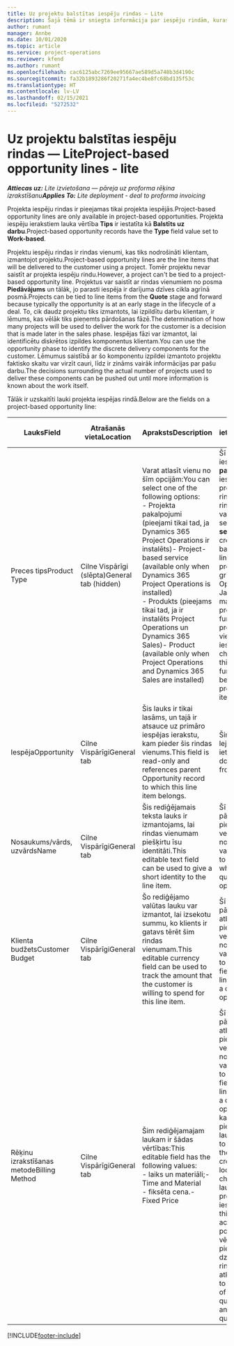 ```yaml
---
title: Uz projektu balstītas iespēju rindas — Lite
description: Šajā tēmā ir sniegta informācija par iespēju rindām, kuras ir balstītas uz projektu. (Pro)
author: rumant
manager: Annbe
ms.date: 10/01/2020
ms.topic: article
ms.service: project-operations
ms.reviewer: kfend
ms.author: rumant
ms.openlocfilehash: cac6125abc7269ee95667ae589d5a748b3d4190c
ms.sourcegitcommit: fa32b1893286f20271fa4ec4be8fc68bd135f53c
ms.translationtype: HT
ms.contentlocale: lv-LV
ms.lasthandoff: 02/15/2021
ms.locfileid: "5272532"
---
```

# <a name="project-based-opportunity-lines---lite"></a><span data-ttu-id="ceccb-104">Uz projektu balstītas iespēju rindas — Lite</span><span class="sxs-lookup"><span data-stu-id="ceccb-104">Project-based opportunity lines - lite</span></span>

<span data-ttu-id="ceccb-105">_**Attiecas uz:** Lite izvietošana — pāreja uz proforma rēķina izrakstīšanu_</span><span class="sxs-lookup"><span data-stu-id="ceccb-105">_**Applies To:** Lite deployment - deal to proforma invoicing_</span></span>

<span data-ttu-id="ceccb-106">Projekta iespēju rindas ir pieejamas tikai projekta iespējās.</span><span class="sxs-lookup"><span data-stu-id="ceccb-106">Project-based opportunity lines are only available in project-based opportunities.</span></span> <span data-ttu-id="ceccb-107">Projekta iespēju ierakstiem lauka vērtība **Tips** ir iestatīta kā **Balstīts uz darbu**.</span><span class="sxs-lookup"><span data-stu-id="ceccb-107">Project-based opportunity records have the **Type** field value set to **Work-based**.</span></span>

<span data-ttu-id="ceccb-108">Projektu iespēju rindas ir rindas vienumi, kas tiks nodrošināti klientam, izmantojot projektu.</span><span class="sxs-lookup"><span data-stu-id="ceccb-108">Project-based opportunity lines are the line items that will be delivered to the customer using a project.</span></span> <span data-ttu-id="ceccb-109">Tomēr projektu nevar saistīt ar projekta iespēju rindu.</span><span class="sxs-lookup"><span data-stu-id="ceccb-109">However, a project can't be tied to a project-based opportunity line.</span></span> <span data-ttu-id="ceccb-110">Projektus var saistīt ar rindas vienumiem no posma **Piedāvājums** un tālāk, jo parasti iespēja ir darījuma dzīves cikla agrīnā posmā.</span><span class="sxs-lookup"><span data-stu-id="ceccb-110">Projects can be tied to line items from the **Quote** stage and forward because typically the opportunity is at an early stage in the lifecycle of a deal.</span></span> <span data-ttu-id="ceccb-111">To, cik daudz projektu tiks izmantots, lai izpildītu darbu klientam, ir lēmums, kas vēlāk tiks pieņemts pārdošanas fāzē.</span><span class="sxs-lookup"><span data-stu-id="ceccb-111">The determination of how many projects will be used to deliver the work for the customer is a decision that is made later in the sales phase.</span></span> <span data-ttu-id="ceccb-112">Iespējas fāzi var izmantot, lai identificētu diskrētos izpildes komponentus klientam.</span><span class="sxs-lookup"><span data-stu-id="ceccb-112">You can use the opportunity phase to identify the discrete delivery components for the customer.</span></span> <span data-ttu-id="ceccb-113">Lēmumus saistībā ar šo komponentu izpildei izmantoto projektu faktisko skaitu var virzīt cauri, līdz ir zināms vairāk informācijas par pašu darbu.</span><span class="sxs-lookup"><span data-stu-id="ceccb-113">The decisions surrounding the actual number of projects used to deliver these components can be pushed out until more information is known about the work itself.</span></span>

<span data-ttu-id="ceccb-114">Tālāk ir uzskaitīti lauki projekta iespējas rindā.</span><span class="sxs-lookup"><span data-stu-id="ceccb-114">Below are the fields on a project-based opportunity line:</span></span>

| <span data-ttu-id="ceccb-115">**Lauks**</span><span class="sxs-lookup"><span data-stu-id="ceccb-115">**Field**</span></span> | <span data-ttu-id="ceccb-116">**Atrašanās vieta**</span><span class="sxs-lookup"><span data-stu-id="ceccb-116">**Location**</span></span> | <span data-ttu-id="ceccb-117">**Apraksts**</span><span class="sxs-lookup"><span data-stu-id="ceccb-117">**Description**</span></span> | <span data-ttu-id="ceccb-118">**Lejupstraumes ietekme**</span><span class="sxs-lookup"><span data-stu-id="ceccb-118">**Downstream impact**</span></span> |
| --- | --- | --- | --- |
| <span data-ttu-id="ceccb-119">Preces tips</span><span class="sxs-lookup"><span data-stu-id="ceccb-119">Product Type</span></span> | <span data-ttu-id="ceccb-120">Cilne Vispārīgi (slēpta)</span><span class="sxs-lookup"><span data-stu-id="ceccb-120">General tab (hidden)</span></span> | <span data-ttu-id="ceccb-121">Varat atlasīt vienu no šīm opcijām:</span><span class="sxs-lookup"><span data-stu-id="ceccb-121">You can select one of the following options:</span></span></br><span data-ttu-id="ceccb-122">- Projekta pakalpojumi (pieejami tikai tad, ja Dynamics 365 Project Operations ir instalēts)</span><span class="sxs-lookup"><span data-stu-id="ceccb-122">- Project-based service (available only when Dynamics 365 Project Operations is installed)</span></span></br><span data-ttu-id="ceccb-123">- Produkts (pieejams tikai tad, ja ir instalēts Project Operations un Dynamics 365 Sales)</span><span class="sxs-lookup"><span data-stu-id="ceccb-123">- Product (available only when Project Operations and Dynamics 365 Sales are installed)</span></span> | <span data-ttu-id="ceccb-124">Šī lauka vērtība tiek iestatīta uz **Projekta pakalpojums**, kad iespējai tiek izveidota projekta iespēju rinda no projekta rindu režģa.</span><span class="sxs-lookup"><span data-stu-id="ceccb-124">The value of this field is set to **Project-based service** when you create a project-based opportunity line from the project-based lines grid on the Opportunity.</span></span> <br> <span data-ttu-id="ceccb-125">Ja šī vērtība tiek mainīta vai ignorēta, projekta funkcionalitāte projekta rindas vienumiem netiks iespējota.</span><span class="sxs-lookup"><span data-stu-id="ceccb-125">If you change or override this value, the project functionality won't be enabled on your project-based line items.</span></span> |
| <span data-ttu-id="ceccb-126">Iespēja</span><span class="sxs-lookup"><span data-stu-id="ceccb-126">Opportunity</span></span> | <span data-ttu-id="ceccb-127">Cilne Vispārīgi</span><span class="sxs-lookup"><span data-stu-id="ceccb-127">General tab</span></span> | <span data-ttu-id="ceccb-128">Šis lauks ir tikai lasāms, un tajā ir atsauce uz primāro iespējas ierakstu, kam pieder šis rindas vienums.</span><span class="sxs-lookup"><span data-stu-id="ceccb-128">This field is read-only and references parent Opportunity record to which this line item belongs.</span></span> | <span data-ttu-id="ceccb-129">Šim laukam nav lejupstraumes ietekmes.</span><span class="sxs-lookup"><span data-stu-id="ceccb-129">There is no downstream impact from this field.</span></span> |
| <span data-ttu-id="ceccb-130">Nosaukums/vārds, uzvārds</span><span class="sxs-lookup"><span data-stu-id="ceccb-130">Name</span></span> | <span data-ttu-id="ceccb-131">Cilne Vispārīgi</span><span class="sxs-lookup"><span data-stu-id="ceccb-131">General tab</span></span> | <span data-ttu-id="ceccb-132">Šis rediģējamais teksta lauks ir izmantojams, lai rindas vienumam piešķirtu īsu identitāti.</span><span class="sxs-lookup"><span data-stu-id="ceccb-132">This editable text field can be used to give a short identity to the line item.</span></span> | <span data-ttu-id="ceccb-133">Šī vērtība tiek pārnesta uz piedāvājuma rindu, veidojot piedāvājumu no šīs iespējas.</span><span class="sxs-lookup"><span data-stu-id="ceccb-133">This value is carried over to the quote line when you create a quote from this opportunity.</span></span> |
| <span data-ttu-id="ceccb-134">Klienta budžets</span><span class="sxs-lookup"><span data-stu-id="ceccb-134">Customer Budget</span></span> | <span data-ttu-id="ceccb-135">Cilne Vispārīgi</span><span class="sxs-lookup"><span data-stu-id="ceccb-135">General tab</span></span> | <span data-ttu-id="ceccb-136">Šo rediģējamo valūtas lauku var izmantot, lai izsekotu summu, ko klients ir gatavs tērēt šim rindas vienumam.</span><span class="sxs-lookup"><span data-stu-id="ceccb-136">This editable currency field can be used to track the amount that the customer is willing to spend for this line item.</span></span> | <span data-ttu-id="ceccb-137">Šī vērtība tiek pārnesta uz atbilstošo lauku piedāvājuma rindā, veidojot piedāvājumu no šīs iespējas.</span><span class="sxs-lookup"><span data-stu-id="ceccb-137">This value is carried over to the corresponding field on the quote line when you create a quote from this opportunity.</span></span> |
| <span data-ttu-id="ceccb-138">Rēķinu izrakstīšanas metode</span><span class="sxs-lookup"><span data-stu-id="ceccb-138">Billing Method</span></span> | <span data-ttu-id="ceccb-139">Cilne Vispārīgi</span><span class="sxs-lookup"><span data-stu-id="ceccb-139">General tab</span></span> | <span data-ttu-id="ceccb-140">Šim rediģējamajam laukam ir šādas vērtības:</span><span class="sxs-lookup"><span data-stu-id="ceccb-140">This editable field has the following values:</span></span></br><span data-ttu-id="ceccb-141">- laiks un materiāli;</span><span class="sxs-lookup"><span data-stu-id="ceccb-141">- Time and Material</span></span></br><span data-ttu-id="ceccb-142">- fiksēta cena.</span><span class="sxs-lookup"><span data-stu-id="ceccb-142">- Fixed Price</span></span> | <span data-ttu-id="ceccb-143">Šī vērtība tiek pārnesta uz atbilstošo lauku piedāvājuma rindā, veidojot piedāvājumu no šīs iespējas.</span><span class="sxs-lookup"><span data-stu-id="ceccb-143">This value is carried over to the corresponding field on the quote line when you create a quote from this opportunity.</span></span> <span data-ttu-id="ceccb-144">Pēc tam, kad ir izveidota piedāvājuma rinda, lauks tiek bloķēts, un to nevar mainīt.</span><span class="sxs-lookup"><span data-stu-id="ceccb-144">After the quote line is created, the field is locked and can't be changed.</span></span> <span data-ttu-id="ceccb-145">Piešķiriet šī lauka vērtību, cik precīzi vien iespējams.</span><span class="sxs-lookup"><span data-stu-id="ceccb-145">Assign this field value as accurately as possible.</span></span> <span data-ttu-id="ceccb-146">Ja šī lauka vērtība ir jāmaina piedāvājuma rindā, dzēsiet piedāvājuma rindu un izveidojiet to atkārtoti.</span><span class="sxs-lookup"><span data-stu-id="ceccb-146">If you need to change the value of this field on the quote line, delete and re-create the quote line.</span></span> |


[!INCLUDE[footer-include](../../includes/footer-banner.md)]